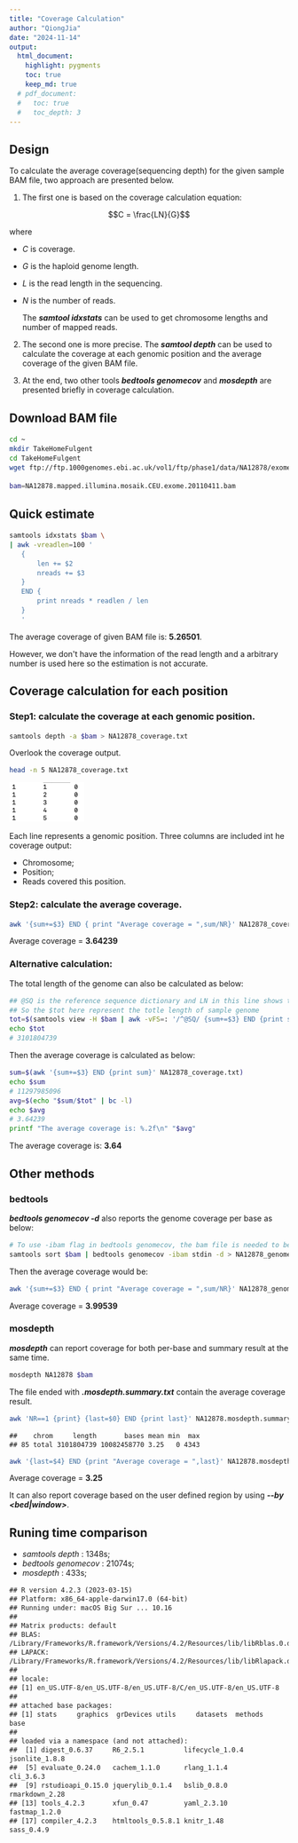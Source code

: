 ```yaml
---
title: "Coverage Calculation"
author: "QiongJia"
date: "2024-11-14"
output: 
  html_document:
    highlight: pygments
    toc: true
    keep_md: true
  # pdf_document:
  #   toc: true
  #   toc_depth: 3
---
```




## Design  

To calculate the average coverage(sequencing depth) for the given sample BAM file, two approach are presented below.  

1. The first one is based on the coverage calculation equation:

$$C = \frac{LN}{G}$$

where 
 - $C$ is coverage.  
 - $G$ is the haploid genome length. 
 - $L$ is the read length in the sequencing. 
 - $N$ is the number of reads.
 
    The ***samtool idxstats*** can be used to get chromosome lengths and number of mapped reads.

2. The second one is more precise. The ***samtool depth*** can be used to calculate the coverage at each genomic position and the average coverage of the given BAM file.  

3. At the end, two other tools ***bedtools genomecov*** and ***mosdepth*** are presented briefly in coverage calculation.   

## Download BAM file 


``` bash
cd ~
mkdir TakeHomeFulgent
cd TakeHomeFulgent
wget ftp://ftp.1000genomes.ebi.ac.uk/vol1/ftp/phase1/data/NA12878/exome_alignment/NA12878.mapped.illumina.mosaik.CEU.exome.20110411.bam

bam=NA12878.mapped.illumina.mosaik.CEU.exome.20110411.bam
```

## Quick estimate 


``` bash
samtools idxstats $bam \
| awk -vreadlen=100 '
   {
       len += $2
       nreads += $3
   }
   END {
       print nreads * readlen / len
   }
   '
```

The average coverage of given BAM file is: **5.26501**.  

However, we don't have the information of the read length and a arbitrary number is used here so the estimation is not accurate.  

## Coverage calculation for each position 

### Step1: calculate the coverage at each genomic position. 


``` bash
samtools depth -a $bam > NA12878_coverage.txt
```

Overlook the coverage output.   


``` bash
head -n 5 NA12878_coverage.txt
```
![](NA12878_coverage.txt.png)    

  
Each line represents a genomic position. Three columns are included int he coverage output:   

- Chromosome;  
- Position;  
- Reads covered this position.   

### Step2: calculate the average coverage. 


``` bash
awk '{sum+=$3} END { print "Average coverage = ",sum/NR}' NA12878_coverage.txt
```

Average coverage = **3.64239**

### Alternative calculation:  

The total length of the genome can also be calculated as below:  


``` bash
## @SQ is the reference sequence dictionary and LN in this line shows the reference sequence length. 
## So the $tot here represent the totle length of sample genome
tot=$(samtools view -H $bam | awk -vFS=: '/^@SQ/ {sum+=$3} END {print sum}')
echo $tot
# 3101804739
```

Then the average coverage is calculated as below: 


``` bash
sum=$(awk '{sum+=$3} END {print sum}' NA12878_coverage.txt)
echo $sum
# 11297985096
avg=$(echo "$sum/$tot" | bc -l)
echo $avg
# 3.64239
printf "The average coverage is: %.2f\n" "$avg"
```

The average coverage is: **3.64**  

## Other methods  

### bedtools  

***bedtools genomecov -d*** also reports the genome coverage per base as below:  


``` bash
# To use -ibam flag in bedtools genomecov, the bam file is needed to be sorted by position
samtools sort $bam | bedtools genomecov -ibam stdin -d > NA12878_genomecov.txt
```

Then the average coverage would be: 


``` bash
awk '{sum+=$3} END { print "Average coverage = ",sum/NR}' NA12878_genomecov.txt
```

Average coverage = **3.99539**

### mosdepth 

***mosdepth*** can report coverage for both per-base and summary result at the same time.


``` bash
mosdepth NA12878 $bam
```

The file ended with ***.mosdepth.summary.txt*** contain the average coverage result.  


``` bash
awk 'NR==1 {print} {last=$0} END {print last}' NA12878.mosdepth.summary.txt
```


```
##    chrom     length       bases mean min  max
## 85 total 3101804739 10082458770 3.25   0 4343
```


``` bash
awk '{last=$4} END {print "Average coverage = ",last}' NA12878.mosdepth.summary.txt
```

Average coverage = **3.25**

It can also report coverage based on the user defined region by using ***--by <bed|window>***. 

## Runing time comparison  

- *samtools depth* :  1348s;
- *bedtools genomecov* : 21074s;
- *mosdepth* : 433s;


```
## R version 4.2.3 (2023-03-15)
## Platform: x86_64-apple-darwin17.0 (64-bit)
## Running under: macOS Big Sur ... 10.16
## 
## Matrix products: default
## BLAS:   /Library/Frameworks/R.framework/Versions/4.2/Resources/lib/libRblas.0.dylib
## LAPACK: /Library/Frameworks/R.framework/Versions/4.2/Resources/lib/libRlapack.dylib
## 
## locale:
## [1] en_US.UTF-8/en_US.UTF-8/en_US.UTF-8/C/en_US.UTF-8/en_US.UTF-8
## 
## attached base packages:
## [1] stats     graphics  grDevices utils     datasets  methods   base     
## 
## loaded via a namespace (and not attached):
##  [1] digest_0.6.37     R6_2.5.1          lifecycle_1.0.4   jsonlite_1.8.8   
##  [5] evaluate_0.24.0   cachem_1.1.0      rlang_1.1.4       cli_3.6.3        
##  [9] rstudioapi_0.15.0 jquerylib_0.1.4   bslib_0.8.0       rmarkdown_2.28   
## [13] tools_4.2.3       xfun_0.47         yaml_2.3.10       fastmap_1.2.0    
## [17] compiler_4.2.3    htmltools_0.5.8.1 knitr_1.48        sass_0.4.9
```
